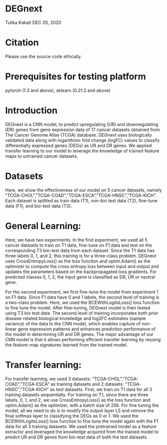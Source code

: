 # DEGnext
Tulika Kakati
DEC 05, 2020
# Citation
Please use the source code ethically.
# Prerequisites for testing platform
pytorch (1.3 and above), sklearn (0.21.3 and above)
# Introduction
DEGnext is a CNN model, to predict upregulating (UR) and downregulating (DR) genes from gene expression data of 17 cancer datasets obtained from The Cancer Genome Atlas (TCGA) database. DEGnext uses biologically validated data along with logarithmic fold change (logFC) values to classify differentially expressed genes (DEGs) as UR and DR genes. We applied transfer learning to our model to leverage the knowledge of trained feature maps to untrained cancer datasets. 

# Datasets
Here, we show the effectiveness of our model on 5 cancer datasets, namely "TCGA-CHOL","TCGA-COAD","TCGA-ESCA","TCGA-HNSC","TCGA-KICH". Each dataset is splitted as train data (T1), non-bio test data (T2), fine-tune data (F1), and bio-test data (T3).
# General Learning: 
Here, we have two experiments.
In the first experiment,   we used all 5 cancer datasets to train on T1 data,   fine-tune on F1 data and test on the corresponding T3 bio-test data from each dataset. Since the T1 data has three labels 0,   1,   and 2,   this training is for a three-class problem. DEGnext uses CrossEntropyLoss() as the loss function and optim.Adam() as the optimizer to compute the cross entropy loss between input and output and updates the parameters based on the backpropagated loss gradients. For predicted classes 0,   1,   2,   the input gene is classified as DR,   UR or neutral gene. 

For the second experiment, we first fine-tune the model from experiment 1 on F1 data. Since F1 data have 0 and 1 labels,   the second level of training is a two-class problem. Here,   we used the BCEWithLogitsLoss() loss function to fine tune the model. After fine-tuning, DEGnext model is then tested using T3 bio test data. The second level of training incorporates both prior disease-related biological knowledge and log2FC estimates (sample variance) of the data to the CNN model,   which enables capture of non-linear gene expression patterns and enhances prediction performance of the model in determining UR and DR genes. The major advantage of our CNN model is that it allows performing efficient transfer learning by reusing the feature-map signatures learned from the trained model.
# Transfer learning: 
For transfer learning,   we used 3 datasets: "TCGA-CHOL","TCGA-COAD","TCGA-ESCA" as training datasets and 2 datasets: "TCGA-HNSC","TCGA-KICH" as test datasets. First, we train on  T1 data for all 3 training  datasets sequentially. For training on T1, since there are three labels, 0, 1, and 2, we use CrossEntropyLoss() as the loss function and optim.Adam() as the optimizer, with a batch size of 256. For fine tuning the model, all we need to do is to modify the output layer L5 and remove the final softmax layer to classifying the DEGs as 0 or 1. We used the BCEWithLogitsLoss() loss function to fine tune the model again with the F1 data for all 3 training datasets. We used the pretrained model as a feature extractor and leveraged the knowledge acquired from the trained model to predict UR and DR genes from bio-test data of both the test datasets.
